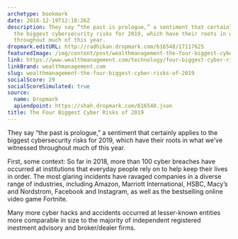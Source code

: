 ```yaml
---
archetype: bookmark
date: 2018-12-19T12:10:26Z
description: They say “the past is prologue,” a sentiment that certainly applies to
  the biggest cybersecurity risks for 2019, which have their roots in what we’ve witnessed
  throughout much of this year.
dropmark.editURL: http://radhikan.dropmark.com/616548/17117625
featuredImage: /img/content/post/wealthmanagement-the-four-biggest-cyber-risks-of-2019.JPG
link: https://www.wealthmanagement.com/technology/four-biggest-cyber-risks-2019
linkBrand: wealthmanagement.com
slug: wealthmanagement-the-four-biggest-cyber-risks-of-2019
socialScore: 29
socialScoreSimulated: true
source:
  name: Dropmark
  apiendpoint: https://shah.dropmark.com/616548.json
title: The Four Biggest Cyber Risks of 2019
---
```

They say “the past is prologue,” a sentiment that certainly applies to the biggest cybersecurity risks for 2019, which have their roots in what we’ve witnessed throughout much of this year.

First, some context: So far in 2018, more than 100 cyber breaches have occurred at institutions that everyday people rely on to help keep their lives in order. The most glaring incidents have ravaged companies in a diverse range of industries, including Amazon, Marriott International, HSBC, Macy’s and Nordstrom, Facebook and Instagram, as well as the bestselling online video game Fortnite. 

Many more cyber hacks and accidents occurred at lesser-known entities more comparable in size to the majority of independent registered inestment advisory and broker/dealer firms.

